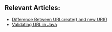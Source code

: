 ## Relevant Articles:
- [Difference Between URI.create() and new URI()](https://www.baeldung.com/java-uri-create-and-new-uri)
- [Validating URL in Java](https://www.baeldung.com/java-validate-url)